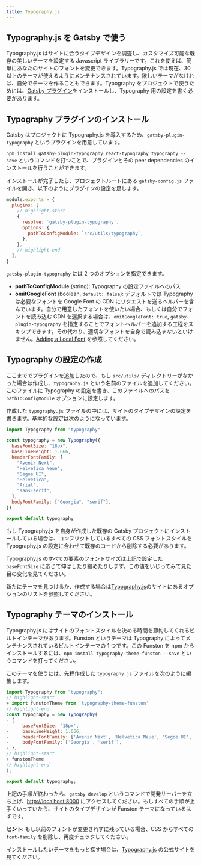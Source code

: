 ```yaml
---
title: Typography.js
---
```


## Typography.js を Gatsby で使う

Typography.js はサイトに合うタイプデザインを調査し、カスタマイズ可能な既存の美しいテーマを設定する Javascript ライブラリーです。これを使えば、簡単にあなたのサイトのフォントを変更できます。Typography.js では現在、30 以上のテーマが使えるようにメンテナンスされています。欲しいテーマがなければ、自分でテーマを作ることもできます。Typography をプロジェクトで使うためには、[Gatsby プラグイン](https://www.gatsbyjs.org/packages/gatsby-plugin-typography/)をインストールし、Typography 用の設定を書く必要があります。

## Typography プラグインのインストール

Gatsby はプロジェクトに Typography.js を導入するため、`gatsby-plugin-typography` というプラグインを用意しています。

`npm install gatsby-plugin-typography react-typography typography --save` というコマンドを打つことで、プラグインとその peer dependencies のインストールを行うことができます。

インストールが完了したら、プロジェクトルートにある `gatsby-config.js` ファイルを開き、以下のようにプラグインの設定を足します。

```js:title=gatsby-config.js
module.exports = {
  plugins: [
    // highlight-start
    {
      resolve: `gatsby-plugin-typography`,
      options: {
        pathToConfigModule: `src/utils/typography`,
      },
    },
    // highlight-end
  ],
}
```

`gatsby-plugin-typography` には 2 つのオプションを指定できます。

- **pathToConfigModule** (string): Typography の設定ファイルへのパス
- **omitGoogleFont** (boolean, `default: false`): デフォルトでは Typography は必要なフォントを Google Font の CDN にリクエストを送るヘルパーを含んでいます。自分で用意したフォントを使いたい場合、もしくは自分でフォントを読み込む CDN を選択する場合は、`omitGoogleFont: true`, `gatsby-plugin-typography` を指定することでフォントヘルパーを追加する工程をスキップできます。その代わり、適切なフォントを自身で読み込まないといけません。[Adding a Local Font](/docs/recipes/styling-css#adding-a-local-font) を参照してください。

## Typography の設定の作成

ここまででプラグインを追加したので、もし `src/utils/` ディレクトリーがなかった場合は作成し、`typography.js` という名前のファイルを追加してください。このファイルに Typography の設定を書き、このファイルへのパスを `pathToConfigModule` オプションに設定します。

作成した `typography.js` ファイルの中には、サイトのタイプデザインの設定を書きます。基本的な設定は次のようになっています。

```js:title=src/utils/typography.js
import Typography from "typography"

const typography = new Typography({
  baseFontSize: "18px",
  baseLineHeight: 1.666,
  headerFontFamily: [
    "Avenir Next",
    "Helvetica Neue",
    "Segoe UI",
    "Helvetica",
    "Arial",
    "sans-serif",
  ],
  bodyFontFamily: ["Georgia", "serif"],
})

export default typography
```

もし Typography.js を自身が作成した既存の Gatsby プロジェクトにインストールしている場合は、コンフリクトしているすべての CSS フォントスタイルを Typography.js の設定に合わせて既存のコードから削除する必要があります。

Typography.js のすべての要素のフォントサイズは上記で設定した `baseFontSize` に応じて伸ばしたり縮めたりします。この値をいじってみて見た目の変化を見てください。

新たにテーマを見つけるか、作成する場合は[Typography.js](https://kyleamathews.github.io/typography.js/)のサイトにあるオプションのリストを参照してください。

## Typography テーマのインストール

Typography.js にはサイトのフォントスタイルを決める時間を節約してくれるビルトインテーマがあります。Funston というテーマは Typography によってメンテナンスされているビルトインテーマの 1 つです。この Funston を npm からインストールするには、`npm install typography-theme-funston --save` というコマンドを打ってください。

このテーマを使うには、先程作成した `typography.js` ファイルを次のように編集します。

```diff:title=src/utils/typography.js
import Typography from "typography";
// highlight-start
+ import funstonTheme from 'typography-theme-funston'
// highlight-end
const typography = new Typography(
- {
-     baseFontSize: '18px',
-     baseLineHeight: 1.666,
-     headerFontFamily: ['Avenir Next', 'Helvetica Neue', 'Segoe UI', 'Helvetica', 'Arial', 'sans-serif'],
-     bodyFontFamily: ['Georgia', 'serif'],
- },
// highlight-start
+ funstonTheme
// highlight-end
);

export default typography;
```

上記の手順が終わったら、`gatsby develop` というコマンドで開発サーバーを立ち上げ、<http://localhost:8000> にアクセスしてください。もしすべての手順が上手くいっていたら、サイトのタイプデザインが Funston テーマになっているはずです。

**ヒント**: もし以前のフォントが変更されずに残っている場合、CSS からすべての `font-family` を削除し、再度チェックしてください。

インストールしたいテーマをもっと探す場合は、[Typography.js](https://kyleamathews.github.io/typography.js/) の公式サイトを見てください。
